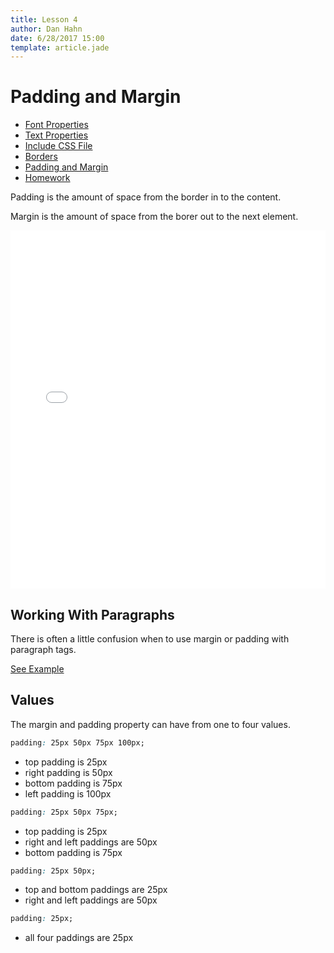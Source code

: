 ```yaml
---
title: Lesson 4
author: Dan Hahn
date: 6/28/2017 15:00
template: article.jade
---
```


# Padding and Margin

* [Font Properties]()
* [Text Properties](text.html)
* [Include CSS File](include.html)
* [Borders](borders.html)
* [Padding and Margin](padding-margin.html)
* [Homework](homework.html)

Padding is the amount of space from the border in to the content.

Margin is the amount of space from the borer out to the next element.

<iframe height='573' scrolling='no' title='Padding' src='//codepen.io/danhahn/embed/MoQYeQ/?height=573&theme-id=light&default-tab=result&embed-version=2' frameborder='no' allowtransparency='true' allowfullscreen='true' style='width: 100%;'>See the Pen <a href='https://codepen.io/danhahn/pen/MoQYeQ/'>Padding</a> by Dan Hahn (<a href='https://codepen.io/danhahn'>@danhahn</a>) on <a href='https://codepen.io'>CodePen</a>.
</iframe>

## Working With Paragraphs

There is often a little confusion when to use margin or padding with paragraph tags.

<a href="margin-padding-paragraph/" class="btn">See Example</a>

## Values

The margin and padding property can have from one to four values.
```css
padding: 25px 50px 75px 100px;
```
* top padding is 25px
* right padding is 50px
* bottom padding is 75px
* left padding is 100px

```css
padding: 25px 50px 75px;
```

* top padding is 25px
* right and left paddings are 50px
* bottom padding is 75px

```css
padding: 25px 50px;
```

* top and bottom paddings are 25px
* right and left paddings are 50px

```css
padding: 25px;
```
* all four paddings are 25px
